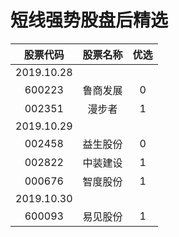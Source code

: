# 短线强势股盘后精选
|股票代码|股票名称|优选|
|:-:    |:-:   |:-:|
|2019.10.28|||
|600223|鲁商发展|0|
|002351|漫步者 |1|
|2019.10.29|||||
|002458|益生股份|0|
|002822|中装建设 |1|
|000676|智度股份|1|
|2019.10.30|||||
|600093|易见股份|1|
